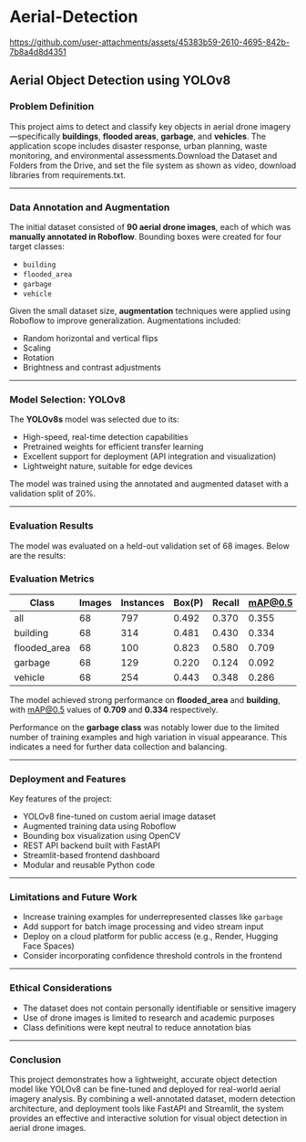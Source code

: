 # Aerial-Detection
https://github.com/user-attachments/assets/45383b59-2610-4695-842b-7b8a4d8d4351

## Aerial Object Detection using YOLOv8

### Problem Definition

This project aims to detect and classify key objects in aerial drone imagery—specifically **buildings**, **flooded areas**, **garbage**, and **vehicles**. The application scope includes disaster response, urban planning, waste monitoring, and environmental assessments.Download the Dataset and Folders from the Drive, and set the file system as shown as video, download libraries from requirements.txt.

---

### Data Annotation and Augmentation

The initial dataset consisted of **90 aerial drone images**, each of which was **manually annotated in Roboflow**. Bounding boxes were created for four target classes:

- `building`
- `flooded_area`
- `garbage`
- `vehicle`

Given the small dataset size, **augmentation** techniques were applied using Roboflow to improve generalization. Augmentations included:

- Random horizontal and vertical flips
- Scaling
- Rotation
- Brightness and contrast adjustments

---

### Model Selection: YOLOv8

The **YOLOv8s** model was selected due to its:

- High-speed, real-time detection capabilities
- Pretrained weights for efficient transfer learning
- Excellent support for deployment (API integration and visualization)
- Lightweight nature, suitable for edge devices

The model was trained using the annotated and augmented dataset with a validation split of 20%.

---

### Evaluation Results

The model was evaluated on a held-out validation set of 68 images. Below are the results:

### Evaluation Metrics

| Class         | Images | Instances | Box(P) | Recall | mAP@0.5 | mAP@0.5:0.95 |
|---------------|--------|-----------|--------|--------|---------|--------------|
| all           | 68     | 797       | 0.492  | 0.370  | 0.355   | 0.199        |
| building      | 68     | 314       | 0.481  | 0.430  | 0.334   | 0.171        |
| flooded_area  | 68     | 100       | 0.823  | 0.580  | 0.709   | 0.457        |
| garbage       | 68     | 129       | 0.220  | 0.124  | 0.092   | 0.037        |
| vehicle       | 68     | 254       | 0.443  | 0.348  | 0.286   | 0.131        |



The model achieved strong performance on **flooded_area** and **building**, with mAP@0.5 values of **0.709** and **0.334** respectively. 

Performance on the **garbage class** was notably lower due to the limited number of training examples and high variation in visual appearance. This indicates a need for further data collection and balancing.

---

### Deployment and Features

Key features of the project:

-  YOLOv8 fine-tuned on custom aerial image dataset
-  Augmented training data using Roboflow
-  Bounding box visualization using OpenCV
-  REST API backend built with FastAPI
-  Streamlit-based frontend dashboard
-  Modular and reusable Python code

---

### Limitations and Future Work

- Increase training examples for underrepresented classes like `garbage`
- Add support for batch image processing and video stream input
- Deploy on a cloud platform for public access (e.g., Render, Hugging Face Spaces)
- Consider incorporating confidence threshold controls in the frontend

---

### Ethical Considerations

- The dataset does not contain personally identifiable or sensitive imagery
- Use of drone images is limited to research and academic purposes
- Class definitions were kept neutral to reduce annotation bias

---

### Conclusion

This project demonstrates how a lightweight, accurate object detection model like YOLOv8 can be fine-tuned and deployed for real-world aerial imagery analysis. By combining a well-annotated dataset, modern detection architecture, and deployment tools like FastAPI and Streamlit, the system provides an effective and interactive solution for visual object detection in aerial drone images.
